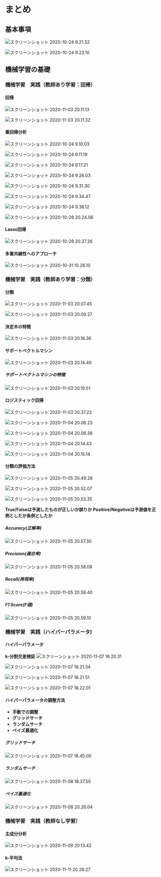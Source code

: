 # まとめ

## 基本事項

![スクリーンショット 2020-10-24 9.21.52](https://i.imgur.com/XeYf7ls.png)

![スクリーンショット 2020-10-24 9.23.10](https://i.imgur.com/2ACxV16.png)

## 機械学習の基礎

### 機械学習　実践（教師あり学習：回帰）

#### 回帰

![スクリーンショット 2020-11-03 20.11.13](https://i.imgur.com/1gINKDE.png)

![スクリーンショット 2020-11-03 20.11.32](https://i.imgur.com/0DQsZ9b.png)

#### 重回帰分析

![スクリーンショット 2020-10-24 9.10.03](https://i.imgur.com/IdHNMWo.png)

![スクリーンショット 2020-10-24 9.11.19](https://i.imgur.com/XWZGD6Q.png)

![スクリーンショット 2020-10-24 9.17.21](https://i.imgur.com/1q3F8XQ.png)

![スクリーンショット 2020-10-24 9.26.03](https://i.imgur.com/c4SEEhr.png)

![スクリーンショット 2020-10-24 9.31.30](https://i.imgur.com/5uENk2V.png)

![スクリーンショット 2020-10-24 9.34.47](https://i.imgur.com/vLFeGWS.png)

![スクリーンショット 2020-10-24 9.38.12](https://i.imgur.com/DdpicK2.png)

![スクリーンショット 2020-10-28 20.24.06](https://i.imgur.com/eR4zBmC.png)

#### Lasso回帰

![スクリーンショット 2020-10-28 20.37.26](https://i.imgur.com/fJ2wQg3.png)

#### 多重共線性へのアプローチ

![スクリーンショット 2020-10-31 10.26.10](https://i.imgur.com/vNKeSjy.png)

### 機械学習　実践（教師あり学習：分類）

#### 分類

![スクリーンショット 2020-11-03 20.07.45](https://i.imgur.com/ReK44RR.png)

![スクリーンショット 2020-11-03 20.09.27](https://i.imgur.com/1ear3h9.png)

#### 決定木の特徴

![スクリーンショット 2020-11-03 20.18.36](https://i.imgur.com/heRfNln.png)

#### サポートベクトルマシン

![スクリーンショット 2020-11-03 20.14.49](https://i.imgur.com/HbshbSa.png)

##### サポートベクトルマシンの特徴

![スクリーンショット 2020-11-03 20.19.51](https://i.imgur.com/3cTIhTP.png)

#### ロジスティック回帰

![スクリーンショット 2020-11-03 20.37.22](https://i.imgur.com/DFO5Tmd.png)

![スクリーンショット 2020-11-04 20.06.23](https://i.imgur.com/VUYmUvf.png)

![スクリーンショット 2020-11-04 20.06.38](https://i.imgur.com/7IhiduJ.png)

![スクリーンショット 2020-11-04 20.14.43](https://i.imgur.com/J3usEZM.png)

![スクリーンショット 2020-11-04 20.15.14](https://i.imgur.com/YMkWKiu.png)

#### 分類の評価方法

![スクリーンショット 2020-11-05 20.49.28](https://i.imgur.com/yKCwr7M.png)

![スクリーンショット 2020-11-05 20.52.07](https://i.imgur.com/eNrwQ1G.png)

![スクリーンショット 2020-11-05 20.53.35](https://i.imgur.com/kMkJfFQ.png)

**True/Falseは予測したものが正しいか誤りか
Positive/Negativeは予測値を正例としたか負例としたか**

##### Accuracy(正解率)

![スクリーンショット 2020-11-05 20.57.30](https://i.imgur.com/62jdAQZ.png)

##### Precision(適合率)

![スクリーンショット 2020-11-05 20.58.08](https://i.imgur.com/rXbzSAi.png)

##### Recall(再現率)

![スクリーンショット 2020-11-05 20.58.40](https://i.imgur.com/MEzXWwF.png)

##### F1 Score(F値)

![スクリーンショット 2020-11-05 20.59.10](https://i.imgur.com/l2WmP4j.png)

### 機械学習　実践（ハイパーパラメータ)

#### ハイパーパラメータ

**k-分割交差検証**
![スクリーンショット 2020-11-07 18.20.31](https://i.imgur.com/iTyzSHe.png)

![スクリーンショット 2020-11-07 18.21.34](https://i.imgur.com/UF7RNwL.png)

![スクリーンショット 2020-11-07 18.21.51](https://i.imgur.com/bdTLkFM.png)

![スクリーンショット 2020-11-07 18.22.01](https://i.imgur.com/govRzrn.png)

#### ハイパーパラメータの調整方法

- **手動での調整**
- **グリッドサーチ**
- **ランダムサーチ**
- **ペイズ最適化**

##### グリッドサーチ

![スクリーンショット 2020-11-07 18.45.00](https://i.imgur.com/qqDa35h.png)

##### ランダムサーチ

![スクリーンショット 2020-11-08 18.37.50](https://i.imgur.com/VuBC9LU.png)

##### ペイズ最適化

![スクリーンショット 2020-11-08 20.26.04](https://i.imgur.com/EMMdpSf.png)

### 機械学習　実践（教師なし学習）

#### 主成分分析

![スクリーンショット 2020-11-09 20.13.42](https://i.imgur.com/w4MUxag.png)

#### k-平均法

![スクリーンショット 2020-11-11 20.28.27](https://i.imgur.com/EK82Jdm.png)


